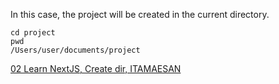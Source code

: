 In this case, the project will be created in the current directory.

    cd project
    pwd
    /Users/user/documents/project

[02 Learn NextJS, Create dir, ITAMAESAN](https://github.com/itamaesanorg/How-To-NextJS/blob/main/02%20Learn%20NextJS%2C%20Create%20dir%2C%20ITAMAESAN.md)
